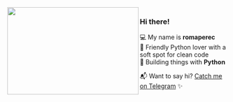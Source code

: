 <img align="left" src="https://raw.githubusercontent.com/orhun/orhun/refs/heads/master/assets/ratatui-spin-dark.gif#gh-dark-mode-only" width="300" height="200">

### Hi there!

💻 My name is **romaperec**  
🖤 Friendly Python lover with a soft spot for clean code   
🔌 Building things with **Python**

📬 Want to say hi? [Catch me on Telegram](https://t.me/romaperec ) ✨  
